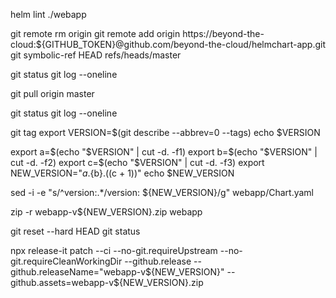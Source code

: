 helm lint ./webapp

git remote rm origin
git remote add origin https://beyond-the-cloud:${GITHUB_TOKEN}@github.com/beyond-the-cloud/helmchart-app.git
git symbolic-ref HEAD refs/heads/master

git status
git log --oneline

git pull origin master

git status
git log --oneline

git tag
export VERSION=$(git describe --abbrev=0 --tags)
echo $VERSION

export a=$(echo "$VERSION" | cut -d. -f1)
export b=$(echo "$VERSION" | cut -d. -f2)
export c=$(echo "$VERSION" | cut -d. -f3)
export NEW_VERSION="${a}.${b}.$(($c + 1))"
echo $NEW_VERSION

sed -i -e "s/^version:.*/version: ${NEW_VERSION}/g" webapp/Chart.yaml

zip -r webapp-v${NEW_VERSION}.zip webapp

git reset --hard HEAD
git status

npx release-it patch --ci --no-git.requireUpstream --no-git.requireCleanWorkingDir --github.release --github.releaseName="webapp-v${NEW_VERSION}" --github.assets=webapp-v${NEW_VERSION}.zip